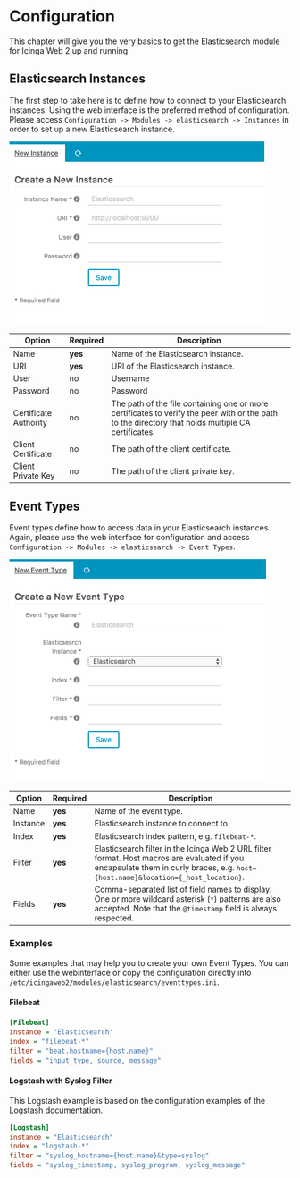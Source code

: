 # Configuration

This chapter will give you the very basics to get the Elasticsearch module for Icinga Web 2 up and running. 

## Elasticsearch Instances

The first step to take here is to define how to connect to your Elasticsearch instances. Using the web interface is
the preferred method of configuration. Please access `Configuration -> Modules -> elasticsearch -> Instances` in order
to set up a new Elasticsearch instance.

![Configuration New Instance](res/screenshots/02-Configuration-New-Instance.png)


| Option                | Required | Description                         |
| --------------------- | -------- | ----------------------------------- |
| Name                  | **yes**  | Name of the Elasticsearch instance. |
| URI                   | **yes**  | URI of the Elasticsearch instance.  |
| User                  | no       | Username                            |
| Password              | no       | Password                            |
| Certificate Authority | no       | The path of the file containing one or more certificates to verify the peer with or the path to the directory that holds multiple CA certificates. |
| Client Certificate    | no       | The path of the client certificate. |
| Client Private Key    | no       | The path of the client private key. |

## Event Types

Event types define how to access data in your Elasticsearch instances. Again, please use the web interface for
configuration and access `Configuration -> Modules -> elasticsearch -> Event Types`.

![Configuration New Event Type](res/screenshots/02-Configuration-New-Event-Type.png)

| Option                | Required | Description                                     |
| --------------------- | -------- | ----------------------------------------------- |
| Name                  | **yes**  | Name of the event type.                         |
| Instance              | **yes**  | Elasticsearch instance to connect to.           |
| Index                 | **yes**  | Elasticsearch index pattern, e.g. `filebeat-*`. |
| Filter                | **yes**  | Elasticsearch filter in the Icinga Web 2 URL filter format. Host macros are evaluated if you encapsulate them in curly braces, e.g. `host={host.name}&location={_host_location}`. |
| Fields                | **yes**  | Comma-separated list of field names to display. One or more wildcard asterisk (`*`) patterns are also accepted. Note that the `@timestamp` field is always respected. | 

### Examples

Some examples that may help you to create your own Event Types. You can either use the webinterface or copy the
configuration directly into `/etc/icingaweb2/modules/elasticsearch/eventtypes.ini`.

#### Filebeat

```ini
[Filebeat]
instance = "Elasticsearch"
index = "filebeat-*"
filter = "beat.hostname={host.name}"
fields = "input_type, source, message"
```

#### Logstash with Syslog Filter
This Logstash example is based on the configuration examples of the [Logstash documentation](https://www.elastic.co/guide/en/logstash/current/config-examples.html).

```ini
[Logstash]
instance = "Elasticsearch"
index = "logstash-*"
filter = "syslog_hostname={host.name}&type=syslog"
fields = "syslog_timestamp, syslog_program, syslog_message"
```

